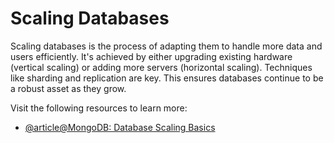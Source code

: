 # Scaling Databases

Scaling databases is the process of adapting them to handle more data and users efficiently. It's achieved by either upgrading existing hardware (vertical scaling) or adding more servers (horizontal scaling). Techniques like sharding and replication are key. This ensures databases continue to be a robust asset as they grow.

Visit the following resources to learn more:

- [@article@MongoDB: Database Scaling Basics](https://www.mongodb.com/basics/scaling)
